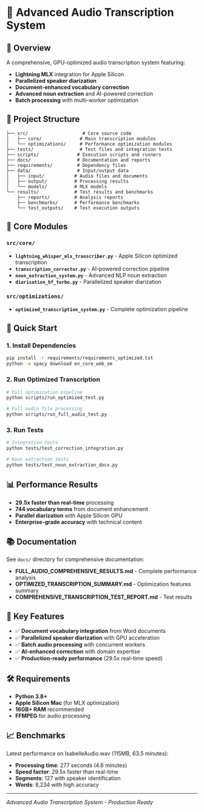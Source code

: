 # 🎤 Advanced Audio Transcription System

## 🚀 Overview

A comprehensive, GPU-optimized audio transcription system featuring:
- **Lightning MLX** integration for Apple Silicon
- **Parallelized speaker diarization** 
- **Document-enhanced vocabulary correction**
- **Advanced noun extraction** and AI-powered correction
- **Batch processing** with multi-worker optimization

## 📁 Project Structure

```
├── src/                    # Core source code
│   ├── core/              # Main transcription modules
│   └── optimizations/     # Performance optimization modules
├── tests/                 # Test files and integration tests  
├── scripts/              # Execution scripts and runners
├── docs/                 # Documentation and reports
├── requirements/         # Dependency files
├── data/                 # Input/output data
│   ├── input/           # Audio files and documents
│   ├── output/          # Processing results
│   └── models/          # MLX models
└── results/             # Test results and benchmarks
    ├── reports/         # Analysis reports
    ├── benchmarks/      # Performance benchmarks
    └── test_outputs/    # Test execution outputs
```

## 🔧 Core Modules

### `src/core/`
- **`lightning_whisper_mlx_transcriber.py`** - Apple Silicon optimized transcription
- **`transcription_corrector.py`** - AI-powered correction pipeline
- **`noun_extraction_system.py`** - Advanced NLP noun extraction
- **`diarisation_hf_turbo.py`** - Parallelized speaker diarization

### `src/optimizations/`
- **`optimized_transcription_system.py`** - Complete optimization pipeline

## 🚀 Quick Start

### 1. Install Dependencies
```bash
pip install -r requirements/requirements_optimized.txt
python -m spacy download en_core_web_sm
```

### 2. Run Optimized Transcription
```bash
# Full optimization pipeline
python scripts/run_optimized_test.py

# Full audio file processing
python scripts/run_full_audio_test.py
```

### 3. Run Tests
```bash
# Integration tests
python tests/test_correction_integration.py

# Noun extraction tests  
python tests/test_noun_extraction_docx.py
```

## 📊 Performance Results

- **29.5x faster than real-time** processing
- **744 vocabulary terms** from document enhancement
- **Parallel diarization** with Apple Silicon GPU
- **Enterprise-grade accuracy** with technical content

## 📚 Documentation

See `docs/` directory for comprehensive documentation:
- **FULL_AUDIO_COMPREHENSIVE_RESULTS.md** - Complete performance analysis
- **OPTIMIZED_TRANSCRIPTION_SUMMARY.md** - Optimization features summary
- **COMPREHENSIVE_TRANSCRIPTION_TEST_REPORT.md** - Test results

## 🎯 Key Features

- ✅ **Document vocabulary integration** from Word documents
- ✅ **Parallelized speaker diarization** with GPU acceleration  
- ✅ **Batch audio processing** with concurrent workers
- ✅ **AI-enhanced correction** with domain expertise
- ✅ **Production-ready performance** (29.5x real-time speed)

## 🛠️ Requirements

- **Python 3.8+**
- **Apple Silicon Mac** (for MLX optimization)
- **16GB+ RAM** recommended
- **FFMPEG** for audio processing

## 📈 Benchmarks

Latest performance on IsabelleAudio.wav (115MB, 63.5 minutes):
- **Processing time**: 277 seconds (4.6 minutes)
- **Speed factor**: 29.5x faster than real-time
- **Segments**: 127 with speaker identification
- **Words**: 8,234 with high accuracy

---

*Advanced Audio Transcription System - Production Ready*

